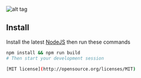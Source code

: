 ![alt tag](https://raw.com/ladiesofcode/ladiesofcode.com/gh-pages/dist/assets/img/LoC_Animated_Colour.gif)

Install
---
Install the latest [NodeJS](https://nodejs.org/) then run these commands
```sh
npm install && npm run build
# Then start your development session

[MIT license](http://opensource.org/licenses/MIT)

